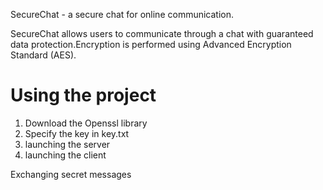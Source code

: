 SecureChat - a secure chat for online communication.

SecureChat allows users to communicate through a chat with guaranteed data protection.Encryption is performed using Advanced Encryption Standard (AES).

# Using the project
1. Download the Openssl library
2. Specify the key in key.txt
3. launching the server
4. launching the client
   
Exchanging secret messages
